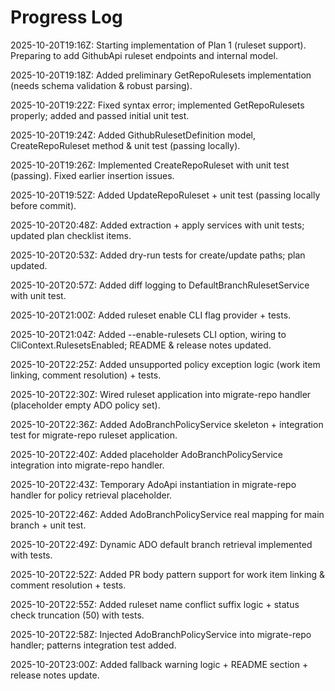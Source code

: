 # Progress Log

2025-10-20T19:16Z: Starting implementation of Plan 1 (ruleset support). Preparing to add GithubApi ruleset endpoints and internal model.


2025-10-20T19:18Z: Added preliminary GetRepoRulesets implementation (needs schema validation & robust parsing).

2025-10-20T19:22Z: Fixed syntax error; implemented GetRepoRulesets properly; added and passed initial unit test.

2025-10-20T19:24Z: Added GithubRulesetDefinition model, CreateRepoRuleset method & unit test (passing locally).

2025-10-20T19:26Z: Implemented CreateRepoRuleset with unit test (passing). Fixed earlier insertion issues.

2025-10-20T19:52Z: Added UpdateRepoRuleset + unit test (passing locally before commit).

2025-10-20T20:48Z: Added extraction + apply services with unit tests; updated plan checklist items.

2025-10-20T20:53Z: Added dry-run tests for create/update paths; plan updated.

2025-10-20T20:57Z: Added diff logging to DefaultBranchRulesetService with unit test.

2025-10-20T21:00Z: Added ruleset enable CLI flag provider + tests.

2025-10-20T21:04Z: Added --enable-rulesets CLI option, wiring to CliContext.RulesetsEnabled; README & release notes updated.

2025-10-20T22:25Z: Added unsupported policy exception logic (work item linking, comment resolution) + tests.

2025-10-20T22:30Z: Wired ruleset application into migrate-repo handler (placeholder empty ADO policy set).

2025-10-20T22:36Z: Added AdoBranchPolicyService skeleton + integration test for migrate-repo ruleset application.

2025-10-20T22:40Z: Added placeholder AdoBranchPolicyService integration into migrate-repo handler.

2025-10-20T22:43Z: Temporary AdoApi instantiation in migrate-repo handler for policy retrieval placeholder.

2025-10-20T22:46Z: Added AdoBranchPolicyService real mapping for main branch + unit test.

2025-10-20T22:49Z: Dynamic ADO default branch retrieval implemented with tests.

2025-10-20T22:52Z: Added PR body pattern support for work item linking & comment resolution + tests.

2025-10-20T22:55Z: Added ruleset name conflict suffix logic + status check truncation (50) with tests.

2025-10-20T22:58Z: Injected AdoBranchPolicyService into migrate-repo handler; patterns integration test added.

2025-10-20T23:00Z: Added fallback warning logic + README section + release notes update.
